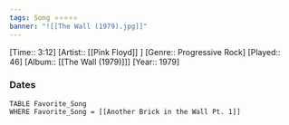 ```yaml
---
tags: Song ⭐⭐⭐⭐⭐ 
banner: "![[The Wall (1979).jpg]]"
---
```

[Time:: 3:12]
[Artist:: [[Pink Floyd]] ]
[Genre:: Progressive Rock]
[Played:: 46]
[Album:: [[The Wall (1979)]]]
[Year:: 1979]
### Dates
````dataview
TABLE Favorite_Song
WHERE Favorite_Song = [[Another Brick in the Wall Pt. 1]]
````